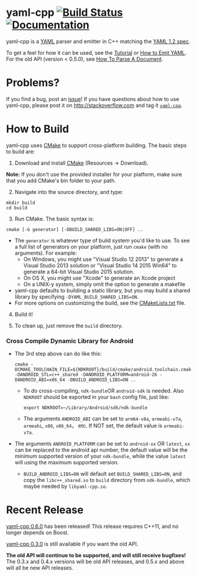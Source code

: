 # yaml-cpp [![Build Status](https://travis-ci.org/jbeder/yaml-cpp.svg?branch=master)](https://travis-ci.org/jbeder/yaml-cpp) [![Documentation](https://codedocs.xyz/jbeder/yaml-cpp.svg)](https://codedocs.xyz/jbeder/yaml-cpp/)

yaml-cpp is a [YAML](http://www.yaml.org/) parser and emitter in C++ matching the [YAML 1.2 spec](http://www.yaml.org/spec/1.2/spec.html).

To get a feel for how it can be used, see the [Tutorial](https://github.com/jbeder/yaml-cpp/wiki/Tutorial) or [How to Emit YAML](https://github.com/jbeder/yaml-cpp/wiki/How-To-Emit-YAML). For the old API (version < 0.5.0), see [How To Parse A Document](https://github.com/jbeder/yaml-cpp/wiki/How-To-Parse-A-Document-(Old-API)).

# Problems? #

If you find a bug, post an [issue](https://github.com/jbeder/yaml-cpp/issues)! If you have questions about how to use yaml-cpp, please post it on http://stackoverflow.com and tag it [`yaml-cpp`](http://stackoverflow.com/questions/tagged/yaml-cpp).

# How to Build #

yaml-cpp uses [CMake](http://www.cmake.org) to support cross-platform building. The basic steps to build are:

1. Download and install [CMake](http://www.cmake.org) (Resources -> Download).

**Note:** If you don't use the provided installer for your platform, make sure that you add CMake's bin folder to your path.

2. Navigate into the source directory, and type:

```
mkdir build
cd build
```

3. Run CMake. The basic syntax is:

```
cmake [-G generator] [-DBUILD_SHARED_LIBS=ON|OFF] ..
```

  * The `generator` is whatever type of build system you'd like to use. To see a full list of generators on your platform, just run `cmake` (with no arguments). For example:
    * On Windows, you might use "Visual Studio 12 2013" to generate a Visual Studio 2013 solution or "Visual Studio 14 2015 Win64" to generate a 64-bit Visual Studio 2015 solution.
    * On OS X, you might use "Xcode" to generate an Xcode project
    * On a UNIX-y system, simply omit the option to generate a makefile
  * yaml-cpp defaults to building a static library, but you may build a shared library by specifying `-DYAML_BUILD_SHARED_LIBS=ON`.
  * For more options on customizing the build, see the [CMakeLists.txt](https://github.com/jbeder/yaml-cpp/blob/master/CMakeLists.txt) file.

4. Build it!

5. To clean up, just remove the `build` directory.

### Cross Compile Dynamic Library for Android

* The 3rd step above can do like this:

  ```
  cmake -DCMAKE_TOOLCHAIN_FILE=${NDKROOT}/build/cmake/android.toolchain.cmake -DANDROID_STL=c++_shared -DANDROID_PLATFORM=android-26 -DANDROID_ABI=x86_64 -DBUILD_ANDROID_LIBS=ON ..
  ```

  - To do cross-compiling, `ndk-bundle`OR `android-sdk` is needed. Also `NDKROOT` should be exported in your `bash` config file, just like:

    ```
    export NDKROOT=~/Library/Android/sdk/ndk-bundle
    ```

  - The arguments `ANDROID_ABI` can be set to `arm64-v8a`, `armeabi-v7a`, `armeabi`, `x86`, `x86_64`， etc. If NOT set, the default value is `armeabi-v7a`.
  
- The arguments `ANDROID_PLATFORM` can be set to `android-xx` OR `latest`, `xx` can be replaced to the android api number, the default value will be the minimum supported version of your `ndk-bundle`, while the value `latest` will using the maximum supported version.
  
  -  `BUILD_ANDROID_LIBS=ON` will default set `BUILD_SHARED_LIBS=ON`, and copy the `libc++_shared.so` to `build` directory from `ndk-bundle`, which maybe needed by `libyaml-cpp.so`.
  
   

# Recent Release #

[yaml-cpp 0.6.0](https://github.com/jbeder/yaml-cpp/releases/tag/yaml-cpp-0.6.0) has been released! This release requires C++11, and no longer depends on Boost.

[yaml-cpp 0.3.0](https://github.com/jbeder/yaml-cpp/releases/tag/release-0.3.0) is still available if you want the old API.

**The old API will continue to be supported, and will still receive bugfixes!** The 0.3.x and 0.4.x versions will be old API releases, and 0.5.x and above will all be new API releases.
